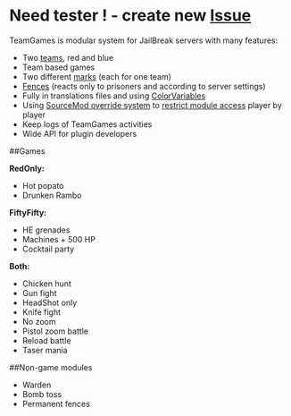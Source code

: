 Need tester ! - create new [Issue](https://github.com/isaacs/github/issues/new?title=I%20wanna%20help%20testing%20TG)
==============

TeamGames is modular system for JailBreak servers with many features:
- Two [teams](https://raw.githubusercontent.com/KissLick/TeamGames/master/extras/screenshots/teams.jpg), red and blue
- Team based games
- Two different [marks](https://github.com/KissLick/TeamGames/wiki/Marks) (each for one team)
- [Fences](https://github.com/KissLick/TeamGames/wiki/Fences) (reacts only to prisoners and according to server settings)
- Fully in translations files and using [ColorVariables](https://github.com/KissLick/ColorVariables)
- Using [SourceMod override system](https://wiki.alliedmods.net/Overriding_Command_Access_%28SourceMod%29) to [restrict module access](https://github.com/KissLick/TeamGames/wiki/Module-config#overriding-menu-items-access) player by player
- Keep logs of TeamGames activities
- Wide API for plugin developers

##Games

**RedOnly:**
- Hot popato
- Drunken Rambo

**FiftyFifty:**
- HE grenades
- Machines + 500 HP
- Cocktail party

**Both:**
- Chicken hunt
- Gun fight
- HeadShot only
- Knife fight
- No zoom
- Pistol zoom battle
- Reload battle
- Taser mania

##Non-game modules
- Warden
- Bomb toss
- Permanent fences
